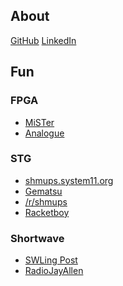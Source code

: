 ## About
<a href="https://github.com/jrhinds" class="btn btn-github"><span class="icon"></span>GitHub</a>
<a href="https://www.linkedin.com/in/jrhinds000" class="btn btn-linkedin"><span class="icon"></span>LinkedIn</a>

## Fun

### FPGA

* [MiSTer](https://github.com/MiSTer-devel/Main_MiSTer/wiki)
* [Analogue](https://analogue.co)

### STG

* [shmups.system11.org](https://shmups.system11.org)
* [Gematsu](https://www.gematsu.com/genres/shoot-em-up)
* [/r/shmups](https://www.reddit.com/r/shmups/)
* [Racketboy](https://www.racketboy.com/retro/shooters)

### Shortwave

* [SWLing Post](https://swling.com/blog)
* [RadioJayAllen](https://radiojayallen.com)
